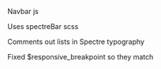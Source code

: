 
Navbar js

Uses spectreBar scss

Comments out lists in Spectre typography

Fixed $responsive_breakpoint so they match

